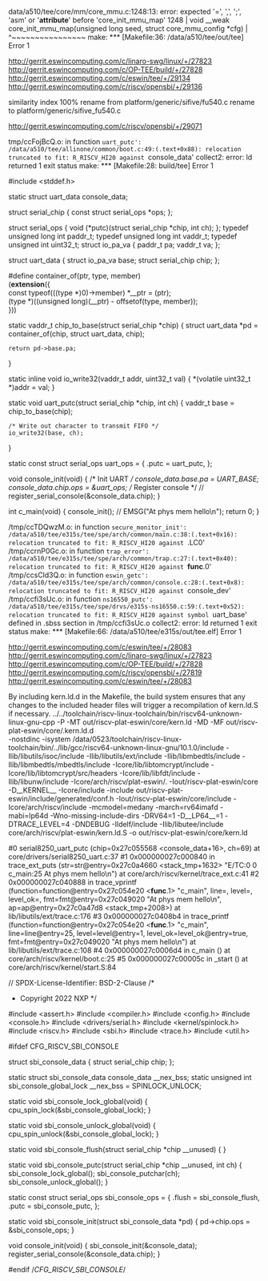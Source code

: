 data/a510/tee/core/mm/core_mmu.c:1248:13: error: expected '=', ',', ';', 'asm' or '__attribute__' before 'core_init_mmu_map'
 1248 | void __weak core_init_mmu_map(unsigned long seed, struct core_mmu_config *cfg)
      |             ^~~~~~~~~~~~~~~~~
make: *** [Makefile:36: /data/a510/tee/out/tee] Error 1

http://gerrit.eswincomputing.com/c/linaro-swg/linux/+/27823
http://gerrit.eswincomputing.com/c/OP-TEE/build/+/27828
http://gerrit.eswincomputing.com/c/eswin/tee/+/29134
http://gerrit.eswincomputing.com/c/riscv/opensbi/+/29136

similarity index 100%
rename from platform/generic/sifive/fu540.c
rename to platform/generic/sifive_fu540.c


http://gerrit.eswincomputing.com/c/riscv/opensbi/+/29071


tmp/ccFojBcQ.o: in function `uart_putc':
/data/a510/tee/allinone/common/boot.c:49:(.text+0x88): relocation truncated to fit: R_RISCV_HI20 against `console_data'
collect2: error: ld returned 1 exit status
make: *** [Makefile:28: build/tee] Error 1

#include <stddef.h>

static struct uart_data console_data;

struct serial_chip {
	const struct serial_ops *ops;
};

struct serial_ops {
	void (*putc)(struct serial_chip *chip, int ch);
};
typedef unsigned long int paddr_t;
typedef unsigned long int vaddr_t;
typedef unsigned int        uint32_t;
struct io_pa_va {
	paddr_t pa;
	vaddr_t va;
};

struct uart_data {
    struct io_pa_va base;
    struct serial_chip chip;
};

#define container_of(ptr, type, member) \
	(__extension__({ \
		const typeof(((type *)0)->member) *__ptr = (ptr); \
		(type *)((unsigned long)(__ptr) - offsetof(type, member)); \
	}))

static vaddr_t chip_to_base(struct serial_chip *chip)
{
	struct uart_data *pd = container_of(chip, struct uart_data, chip);

	return pd->base.pa;
}

static inline void io_write32(vaddr_t addr, uint32_t val)
{
	*(volatile uint32_t *)addr = val;
}

static void uart_putc(struct serial_chip *chip, int ch)
{
	vaddr_t base = chip_to_base(chip);

	/* Write out character to transmit FIFO */
	io_write32(base, ch);
}

static const struct serial_ops uart_ops = {
	.putc = uart_putc,
};

void console_init(void)
{
	/* Init UART */
	console_data.base.pa = UART_BASE;
	console_data.chip.ops = &uart_ops;
	/* Register console */
	// register_serial_console(&console_data.chip);
}

int c_main(void)
{
	console_init();
	// EMSG("At phys mem hello\n");
	return 0;
}





/tmp/ccTDQwzM.o: in function `secure_monitor_init':
/data/a510/tee/e315s/tee/spe/arch/common/main.c:38:(.text+0x16): relocation truncated to fit: R_RISCV_HI20 against `.LC0'
/tmp/ccrnP0Gc.o: in function `trap_error':
/data/a510/tee/e315s/tee/spe/arch/common/trap.c:27:(.text+0x40): relocation truncated to fit: R_RISCV_HI20 against `__func__.0'
/tmp/ccsCld3Q.o: in function `eswin_getc':
/data/a510/tee/e315s/tee/spe/arch/common/console.c:28:(.text+0x8): relocation truncated to fit: R_RISCV_HI20 against `console_dev'
/tmp/ccfi3sUc.o: in function `ns16550_putc':
/data/a510/tee/e315s/tee/spe/drvs/e315s-ns16550.c:59:(.text+0x52): relocation truncated to fit: R_RISCV_HI20 against symbol `uart_base' defined in .sbss section in /tmp/ccfi3sUc.o
collect2: error: ld returned 1 exit status
make: *** [Makefile:66: /data/a510/tee/e315s/out/tee.elf] Error 1

http://gerrit.eswincomputing.com/c/eswin/tee/+/28083
http://gerrit.eswincomputing.com/c/linaro-swg/linux/+/27823
http://gerrit.eswincomputing.com/c/OP-TEE/build/+/27828
http://gerrit.eswincomputing.com/c/riscv/opensbi/+/27819
http://gerrit.eswincomputing.com/c/eswin/tee/+/28083

By including kern.ld.d in the Makefile, the build system ensures that any changes to the included header files will trigger a recompilation of kern.ld.S if necessary.
../../toolchain/riscv-linux-toolchain/bin/riscv64-unknown-linux-gnu-cpp -P -MT out/riscv-plat-eswin/core/kern.ld -MD -MF out/riscv-plat-eswin/core/.kern.ld.d \
        -nostdinc -isystem /data/0523/toolchain/riscv-linux-toolchain/bin/../lib/gcc/riscv64-unknown-linux-gnu/10.1.0/include -Ilib/libutils/isoc/include -Ilib/libutils/ext/include -Ilib/libmbedtls/include -Ilib/libmbedtls/mbedtls/include -Icore/lib/libtomcrypt/include -Icore/lib/libtomcrypt/src/headers -Icore/lib/libfdt/include -Ilib/libunw/include -Icore/arch/riscv/plat-eswin/. -Iout/riscv-plat-eswin/core -D__KERNEL__ -Icore/include -include out/riscv-plat-eswin/include/generated/conf.h -Iout/riscv-plat-eswin/core/include -Icore/arch/riscv/include -mcmodel=medany -march=rv64imafd -mabi=lp64d -Wno-missing-include-dirs -DRV64=1 -D__LP64__=1 -DTRACE_LEVEL=4 -DNDEBUG -Ildelf/include -Ilib/libutee/include core/arch/riscv/plat-eswin/kern.ld.S -o out/riscv-plat-eswin/core/kern.ld

#0  serial8250_uart_putc (chip=0x27c055568 <console_data+16>, ch=69) at core/drivers/serial8250_uart.c:37
#1  0x000000027c000840 in trace_ext_puts (str=str@entry=0x27c0a4660 <stack_tmp+1632> "E/TC:0 0 c_main:25 At phys mem hello\n")
    at core/arch/riscv/kernel/trace_ext.c:41
#2  0x000000027c040888 in trace_vprintf (function=function@entry=0x27c054e20 <__func__.1> "c_main", line=<optimized out>, level=<optimized out>, 
    level_ok=<optimized out>, fmt=fmt@entry=0x27c049020 "At phys mem hello\n", ap=ap@entry=0x27c0a47d8 <stack_tmp+2008>)
    at lib/libutils/ext/trace.c:176
#3  0x000000027c0408b4 in trace_printf (function=function@entry=0x27c054e20 <__func__.1> "c_main", line=line@entry=25, level=level@entry=1, 
    level_ok=level_ok@entry=true, fmt=fmt@entry=0x27c049020 "At phys mem hello\n") at lib/libutils/ext/trace.c:108
#4  0x000000027c0006d4 in c_main () at core/arch/riscv/kernel/boot.c:25
#5  0x000000027c00005c in _start () at core/arch/riscv/kernel/start.S:84




// SPDX-License-Identifier: BSD-2-Clause
/*
 * Copyright 2022 NXP
 */

#include <assert.h>
#include <compiler.h>
#include <config.h>
#include <console.h>
#include <drivers/serial.h>
#include <kernel/spinlock.h>
#include <riscv.h>
#include <sbi.h>
#include <trace.h>
#include <util.h>

#ifdef CFG_RISCV_SBI_CONSOLE

struct sbi_console_data {
	struct serial_chip chip;
};

static struct sbi_console_data console_data __nex_bss;
static unsigned int sbi_console_global_lock __nex_bss = SPINLOCK_UNLOCK;

static void sbi_console_lock_global(void)
{
	cpu_spin_lock(&sbi_console_global_lock);
}

static void sbi_console_unlock_global(void)
{
	cpu_spin_unlock(&sbi_console_global_lock);
}

static void sbi_console_flush(struct serial_chip *chip __unused)
{
}

static void sbi_console_putc(struct serial_chip *chip __unused,
			     int ch)
{
	sbi_console_lock_global();
	sbi_console_putchar(ch);
	sbi_console_unlock_global();
}

static const struct serial_ops sbi_console_ops = {
	.flush = sbi_console_flush,
	.putc = sbi_console_putc,
};

static void sbi_console_init(struct sbi_console_data *pd)
{
	pd->chip.ops = &sbi_console_ops;
}

void console_init(void)
{
	sbi_console_init(&console_data);
	register_serial_console(&console_data.chip);
}

#endif /*CFG_RISCV_SBI_CONSOLE*/

